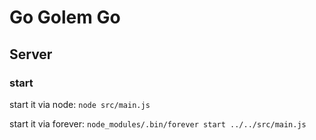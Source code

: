 # Go Golem Go

## Server

### start

start it via node: `node src/main.js`

start it via forever: `node_modules/.bin/forever start ../../src/main.js`